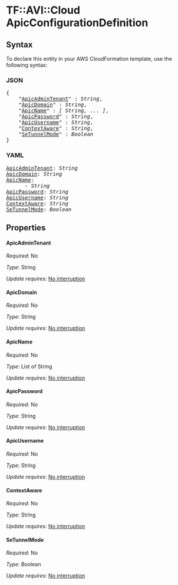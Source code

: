 # TF::AVI::Cloud ApicConfigurationDefinition

## Syntax

To declare this entity in your AWS CloudFormation template, use the following syntax:

### JSON

<pre>
{
    "<a href="#apicadmintenant" title="ApicAdminTenant">ApicAdminTenant</a>" : <i>String</i>,
    "<a href="#apicdomain" title="ApicDomain">ApicDomain</a>" : <i>String</i>,
    "<a href="#apicname" title="ApicName">ApicName</a>" : <i>[ String, ... ]</i>,
    "<a href="#apicpassword" title="ApicPassword">ApicPassword</a>" : <i>String</i>,
    "<a href="#apicusername" title="ApicUsername">ApicUsername</a>" : <i>String</i>,
    "<a href="#contextaware" title="ContextAware">ContextAware</a>" : <i>String</i>,
    "<a href="#setunnelmode" title="SeTunnelMode">SeTunnelMode</a>" : <i>Boolean</i>
}
</pre>

### YAML

<pre>
<a href="#apicadmintenant" title="ApicAdminTenant">ApicAdminTenant</a>: <i>String</i>
<a href="#apicdomain" title="ApicDomain">ApicDomain</a>: <i>String</i>
<a href="#apicname" title="ApicName">ApicName</a>: <i>
      - String</i>
<a href="#apicpassword" title="ApicPassword">ApicPassword</a>: <i>String</i>
<a href="#apicusername" title="ApicUsername">ApicUsername</a>: <i>String</i>
<a href="#contextaware" title="ContextAware">ContextAware</a>: <i>String</i>
<a href="#setunnelmode" title="SeTunnelMode">SeTunnelMode</a>: <i>Boolean</i>
</pre>

## Properties

#### ApicAdminTenant

_Required_: No

_Type_: String

_Update requires_: [No interruption](https://docs.aws.amazon.com/AWSCloudFormation/latest/UserGuide/using-cfn-updating-stacks-update-behaviors.html#update-no-interrupt)

#### ApicDomain

_Required_: No

_Type_: String

_Update requires_: [No interruption](https://docs.aws.amazon.com/AWSCloudFormation/latest/UserGuide/using-cfn-updating-stacks-update-behaviors.html#update-no-interrupt)

#### ApicName

_Required_: No

_Type_: List of String

_Update requires_: [No interruption](https://docs.aws.amazon.com/AWSCloudFormation/latest/UserGuide/using-cfn-updating-stacks-update-behaviors.html#update-no-interrupt)

#### ApicPassword

_Required_: No

_Type_: String

_Update requires_: [No interruption](https://docs.aws.amazon.com/AWSCloudFormation/latest/UserGuide/using-cfn-updating-stacks-update-behaviors.html#update-no-interrupt)

#### ApicUsername

_Required_: No

_Type_: String

_Update requires_: [No interruption](https://docs.aws.amazon.com/AWSCloudFormation/latest/UserGuide/using-cfn-updating-stacks-update-behaviors.html#update-no-interrupt)

#### ContextAware

_Required_: No

_Type_: String

_Update requires_: [No interruption](https://docs.aws.amazon.com/AWSCloudFormation/latest/UserGuide/using-cfn-updating-stacks-update-behaviors.html#update-no-interrupt)

#### SeTunnelMode

_Required_: No

_Type_: Boolean

_Update requires_: [No interruption](https://docs.aws.amazon.com/AWSCloudFormation/latest/UserGuide/using-cfn-updating-stacks-update-behaviors.html#update-no-interrupt)

